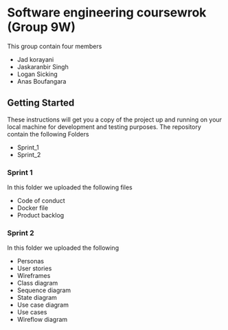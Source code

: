 # Software engineering coursewrok (Group 9W)

This group contain four members
* Jad korayani
* Jaskaranbir Singh
* Logan Sicking
* Anas Boufangara


## Getting Started

These instructions will get you a copy of the project up and running on your local machine for development and testing purposes.
The repository contain the following Folders
* Sprint_1
* Sprint_2

### Sprint 1

In this folder we uploaded the following files
* Code of conduct
* Docker file
* Product backlog


### Sprint 2

In this folder we uploaded the following 
* Personas
* User stories
* Wireframes
* Class diagram
* Sequence diagram
* State diagram
* Use case diagram
* Use cases
* Wireflow diagram 


